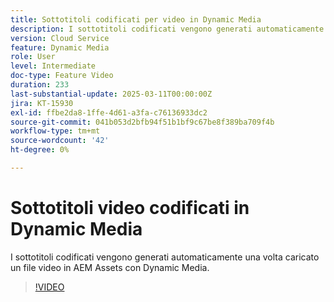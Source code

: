 ```yaml
---
title: Sottotitoli codificati per video in Dynamic Media
description: I sottotitoli codificati vengono generati automaticamente una volta caricato un file video in Dynamic Media.
version: Cloud Service
feature: Dynamic Media
role: User
level: Intermediate
doc-type: Feature Video
duration: 233
last-substantial-update: 2025-03-11T00:00:00Z
jira: KT-15930
exl-id: ffbe2da8-1ffe-4d61-a3fa-c76136933dc2
source-git-commit: 041b053d2bfb94f51b1bf9c67be8f389ba709f4b
workflow-type: tm+mt
source-wordcount: '42'
ht-degree: 0%

---
```


# Sottotitoli video codificati in Dynamic Media

I sottotitoli codificati vengono generati automaticamente una volta caricato un file video in AEM Assets con Dynamic Media.

>[!VIDEO](https://video.tv.adobe.com/v/3432627/?learn=on)
